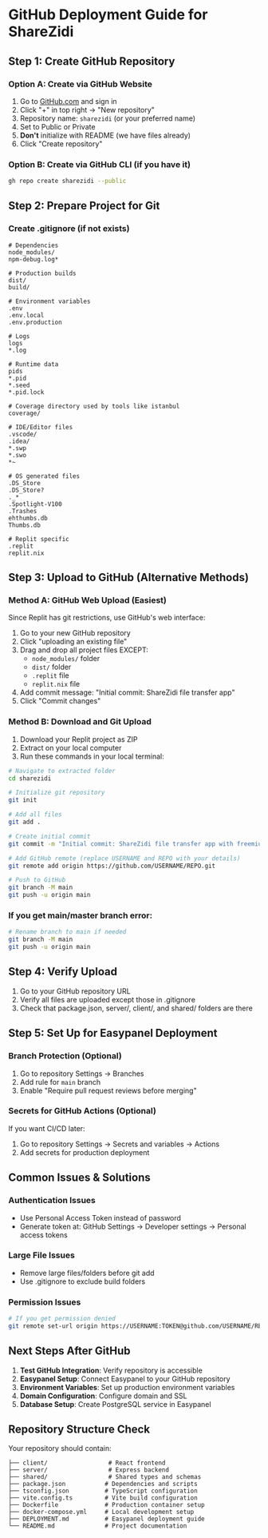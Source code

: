 # GitHub Deployment Guide for ShareZidi

## Step 1: Create GitHub Repository

### Option A: Create via GitHub Website
1. Go to [GitHub.com](https://github.com) and sign in
2. Click "+" in top right → "New repository"
3. Repository name: `sharezidi` (or your preferred name)
4. Set to Public or Private
5. **Don't** initialize with README (we have files already)
6. Click "Create repository"

### Option B: Create via GitHub CLI (if you have it)
```bash
gh repo create sharezidi --public
```

## Step 2: Prepare Project for Git

### Create .gitignore (if not exists)
```gitignore
# Dependencies
node_modules/
npm-debug.log*

# Production builds
dist/
build/

# Environment variables
.env
.env.local
.env.production

# Logs
logs
*.log

# Runtime data
pids
*.pid
*.seed
*.pid.lock

# Coverage directory used by tools like istanbul
coverage/

# IDE/Editor files
.vscode/
.idea/
*.swp
*.swo
*~

# OS generated files
.DS_Store
.DS_Store?
._*
.Spotlight-V100
.Trashes
ehthumbs.db
Thumbs.db

# Replit specific
.replit
replit.nix
```

## Step 3: Upload to GitHub (Alternative Methods)

### Method A: GitHub Web Upload (Easiest)
Since Replit has git restrictions, use GitHub's web interface:

1. Go to your new GitHub repository
2. Click "uploading an existing file" 
3. Drag and drop all project files EXCEPT:
   - `node_modules/` folder
   - `dist/` folder
   - `.replit` file
   - `replit.nix` file
4. Add commit message: "Initial commit: ShareZidi file transfer app"
5. Click "Commit changes"

### Method B: Download and Git Upload
1. Download your Replit project as ZIP
2. Extract on your local computer
3. Run these commands in your local terminal:

```bash
# Navigate to extracted folder
cd sharezidi

# Initialize git repository
git init

# Add all files
git add .

# Create initial commit
git commit -m "Initial commit: ShareZidi file transfer app with freemium model"

# Add GitHub remote (replace USERNAME and REPO with your details)
git remote add origin https://github.com/USERNAME/REPO.git

# Push to GitHub
git branch -M main
git push -u origin main
```

### If you get main/master branch error:
```bash
# Rename branch to main if needed
git branch -M main
git push -u origin main
```

## Step 4: Verify Upload

1. Go to your GitHub repository URL
2. Verify all files are uploaded except those in .gitignore
3. Check that package.json, server/, client/, and shared/ folders are there

## Step 5: Set Up for Easypanel Deployment

### Branch Protection (Optional)
1. Go to repository Settings → Branches
2. Add rule for `main` branch
3. Enable "Require pull request reviews before merging"

### Secrets for GitHub Actions (Optional)
If you want CI/CD later:
1. Go to repository Settings → Secrets and variables → Actions
2. Add secrets for production deployment

## Common Issues & Solutions

### Authentication Issues
- Use Personal Access Token instead of password
- Generate token at: GitHub Settings → Developer settings → Personal access tokens

### Large File Issues
- Remove large files/folders before git add
- Use .gitignore to exclude build folders

### Permission Issues
```bash
# If you get permission denied
git remote set-url origin https://USERNAME:TOKEN@github.com/USERNAME/REPO.git
```

## Next Steps After GitHub

1. **Test GitHub Integration**: Verify repository is accessible
2. **Easypanel Setup**: Connect Easypanel to your GitHub repository
3. **Environment Variables**: Set up production environment variables
4. **Domain Configuration**: Configure domain and SSL
5. **Database Setup**: Create PostgreSQL service in Easypanel

## Repository Structure Check

Your repository should contain:
```
├── client/                 # React frontend
├── server/                 # Express backend
├── shared/                 # Shared types and schemas
├── package.json           # Dependencies and scripts
├── tsconfig.json          # TypeScript configuration
├── vite.config.ts         # Vite build configuration
├── Dockerfile             # Production container setup
├── docker-compose.yml     # Local development setup
├── DEPLOYMENT.md          # Easypanel deployment guide
└── README.md              # Project documentation
```